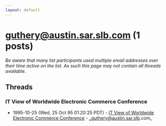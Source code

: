 ```yaml
---
layout: default
---
```


# guthery@austin.sar.slb.com (1 posts)

_Be aware that many list participants used multiple email addresses over their time active on the list. As such this page may not contain all threads available._

## Threads

### IT View of Worldwide Electronic Commerce Conference
+ 1995-10-25 (Wed, 25 Oct 95 01:20:25 PDT) - [IT View of Worldwide Electronic Commerce Conference](/archive/1995/10/0a648d19c1b6ebba0427d61c4666288ffea5ff345c412e15c0a8f5718f11b5db) - _guthery@austin.sar.slb.com_


